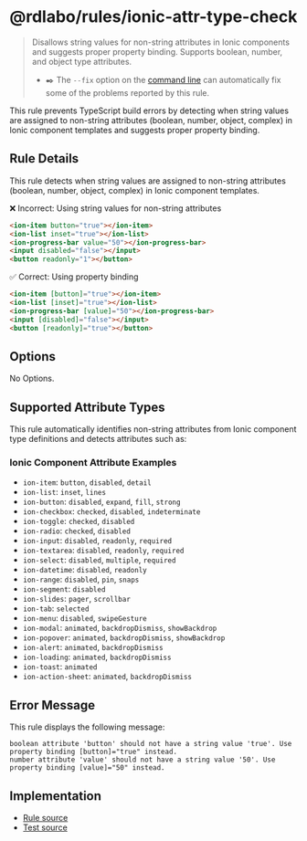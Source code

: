 # @rdlabo/rules/ionic-attr-type-check

> Disallows string values for non-string attributes in Ionic components and suggests proper property binding. Supports boolean, number, and object type attributes.
>
> - ✒️ The `--fix` option on the [command line](https://eslint.org/docs/user-guide/command-line-interface#fixing-problems) can automatically fix some of the problems reported by this rule.

This rule prevents TypeScript build errors by detecting when string values are assigned to non-string attributes (boolean, number, object, complex) in Ionic component templates and suggests proper property binding.

## Rule Details

This rule detects when string values are assigned to non-string attributes (boolean, number, object, complex) in Ionic component templates.

❌ Incorrect: Using string values for non-string attributes

```html
<ion-item button="true"></ion-item>
<ion-list inset="true"></ion-list>
<ion-progress-bar value="50"></ion-progress-bar>
<input disabled="false"></input>
<button readonly="1"></button>
```

✅ Correct: Using property binding

```html
<ion-item [button]="true"></ion-item>
<ion-list [inset]="true"></ion-list>
<ion-progress-bar [value]="50"></ion-progress-bar>
<input [disabled]="false"></input>
<button [readonly]="true"></button>
```

## Options

No Options.

## Supported Attribute Types

This rule automatically identifies non-string attributes from Ionic component type definitions and detects attributes such as:

### Ionic Component Attribute Examples

- `ion-item`: `button`, `disabled`, `detail`
- `ion-list`: `inset`, `lines`
- `ion-button`: `disabled`, `expand`, `fill`, `strong`
- `ion-checkbox`: `checked`, `disabled`, `indeterminate`
- `ion-toggle`: `checked`, `disabled`
- `ion-radio`: `checked`, `disabled`
- `ion-input`: `disabled`, `readonly`, `required`
- `ion-textarea`: `disabled`, `readonly`, `required`
- `ion-select`: `disabled`, `multiple`, `required`
- `ion-datetime`: `disabled`, `readonly`
- `ion-range`: `disabled`, `pin`, `snaps`
- `ion-segment`: `disabled`
- `ion-slides`: `pager`, `scrollbar`
- `ion-tab`: `selected`
- `ion-menu`: `disabled`, `swipeGesture`
- `ion-modal`: `animated`, `backdropDismiss`, `showBackdrop`
- `ion-popover`: `animated`, `backdropDismiss`, `showBackdrop`
- `ion-alert`: `animated`, `backdropDismiss`
- `ion-loading`: `animated`, `backdropDismiss`
- `ion-toast`: `animated`
- `ion-action-sheet`: `animated`, `backdropDismiss`

## Error Message

This rule displays the following message:

```
boolean attribute 'button' should not have a string value 'true'. Use property binding [button]="true" instead.
number attribute 'value' should not have a string value '50'. Use property binding [value]="50" instead.
```

## Implementation

- [Rule source](../../src/rules/ionic-attr-type-check.ts)
- [Test source](../../tests/rules/ionic-attr-type-check.ts)
